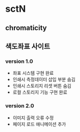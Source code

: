 # sctN

## chromaticity

## 색도좌표 사이트

### version 1.0

- 좌표 시스템 구현 완료
- 인쇄시 측정데이터 삽입 부분 숨김
- 인쇄시 스토리지 리셋 버튼 숨김
- 로컬 스토리지 기능 구현 완료

### version 2.0

- 이미지 출력 오류 수정
- 페이지 로드 애니메이션 추가
